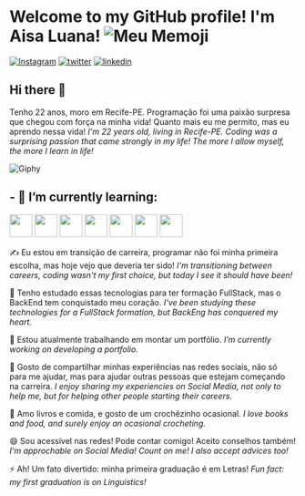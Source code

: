 # Welcome to my GitHub profile! I'm Aisa Luana! ![Meu Memoji](678-6782735_girl-memoji-hd-png-download.png)
[![Instagram](https://e7.pngegg.com/pngimages/103/197/png-clipart-computer-icons-instagram-icon-text-logo.png)](https://www.instagram.com/aisaluanaroutine/) [![twitter](https://i.pinimg.com/474x/55/d2/0c/55d20c74676e13c18110273a613508cb.jpg)](https://twitter.com/aisaluanart) [![linkedin](https://w7.pngwing.com/pngs/593/197/png-transparent-in-signage-computer-icons-linkedin-desktop-social-media-linked-in-text-trademark-logo.png)](https://www.linkedin.com/in/aisaluana/) 

## Hi there 👋
Tenho 22 anos, moro em Recife-PE. Programação foi uma paixão surpresa que chegou com força na minha vida! Quanto mais eu me permito, mas eu aprendo nessa vida!
*I'm 22 years old, living in Recife-PE. Coding was a surprising passion that came strongly in my life! The more I allow myself, the more I learn in life!*

![Giphy](https://media3.giphy.com/media/3NtY188QaxDdC/giphy.gif?cid=ecf05e47y4wg42lnq66nfpovtjvo2xhnbdmwv2t10cfoxldm&ep=v1_gifs_trending&rid=giphy.gif&ct=g)

## - 🌱 I’m currently learning:


<img loading="lazy" src="https://cdn.jsdelivr.net/gh/devicons/devicon/icons/git/git-original.svg" width="40" height="40"/>
          
<img loading="lazy" src="https://cdn.jsdelivr.net/gh/devicons/devicon/icons/github/github-original.svg" width="40" height="40"/>
         
<img loading="lazy" src="https://cdn.jsdelivr.net/gh/devicons/devicon/icons/intellij/intellij-plain.svg" width="40" height="40"/>
           
<img loading="lazy" src="https://cdn.jsdelivr.net/gh/devicons/devicon/icons/java/java-original.svg" width="40" height="40" />
          
<img loading="lazy" src="https://cdn.jsdelivr.net/gh/devicons/devicon/icons/javascript/javascript-plain.svg" width="40" height="40" />
          
<img loading="lazy" src="https://cdn.jsdelivr.net/gh/devicons/devicon/icons/nodejs/nodejs-original.svg" width="40" height="40"/>
          
<img loading="lazy" src="https://cdn.jsdelivr.net/gh/devicons/devicon/icons/vscode/vscode-plain.svg" width="40" height="40"/>
          
✍ Eu estou em transição de carreira, programar não foi minha primeira escolha, mas hoje vejo que deveria ter sido!
*I'm transitioning between careers, coding wasn't my first choice, but today I see it should have been!*

🤔 Tenho estudado essas tecnologias para ter formação FullStack, mas o BackEnd tem conquistado meu coração.
*I've been studying these technologies for a FullStack formation, but BackEng has conquered my heart.*

🔭 Estou atualmente trabalhando em montar um portfólio.
*I’m currently working on developing a portfolio.*

👯 Gosto de compartilhar minhas experiências nas redes sociais, não só para me ajudar, mas para ajudar outras pessoas que estejam começando na carreira.
*I enjoy sharing my experiencies on Social Media, not only to help me, but for helping other people starting their careers.*

🧶 Amo livros e comida, e gosto de um crochêzinho ocasional.
*I love books and food, and surely enjoy an ocasional crocheting.*

😄 Sou acessível nas redes! Pode contar comigo! Aceito conselhos também!
*I'm approchable on Social Media! Count on me! I also accept advices too!*

⚡ Ah! Um fato divertido: minha primeira graduação é em Letras!
*Fun fact: my first graduation is on Linguistics!*
